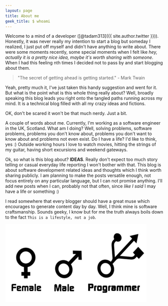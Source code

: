 ```yaml
---
layout: page
title: About me
geek_title: $ whoami
---
```


Welcome to a mind of a developer ([@tadam313]({{ site.author.twitter }})). Honestly, it was never really my intention to start a blog but someday I realized, I just put off myself and didn't have anything to write about. There were some moments recently, some special moments when I felt like *hey, actually it is a pretty nice idea, maybe it's worth sharing with someone*. When I had this feeling nth times I decided not to pass by and start blogging about them.

> "The secret of getting ahead is getting started." - Mark Twain

Yeah, pretty much it, I've just taken this handy suggestion and went for it. But what is the point what is this whole thing really about? Well, broadly speaking this blog leads you right onto the tangled paths running across my mind. It is a technical blog filled with all my crazy ideas and fictions.

OK, don't be scared it won't be that much nerdy. Just a bit.

A couple of words about me. Currently, I'm working as a software engineer in the UK, Scotland. What am I doing? Well, solving problems, software problems, problems you don't know about, problems you don't want to know about and problems not even exist. Do I have a life? I'd like to think, yes :) Outside working hours I love to watch movies, hitting the strings of my guitar, having short excursions and weekend gateways.

Ok, so what is this blog about? **IDEAS**. Really don't expect too much story telling or casual everyday life reporting I won't bother with that. This blog is about software development related ideas and thoughts which I think worth sharing publicly. I am planning to make the posts versatile enough, not focus entirely on any particular language, but I can not promise anything. I'll add new posts when I can, probably not that often, since _like I said_ I may have a life or something :)

I read somewhere that every blogger should have a great muse which encourages to generate content day by day. Well, I think mine is software craftsmanship. Sounds geeky, I know but for me the truth always boils down to the fact `This is a lifestyle, not a job`.

![crazy ideas](/assets/images/about/programmer_gender.jpg)